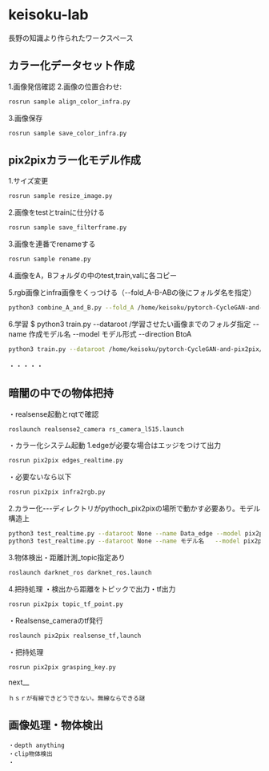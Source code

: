# keisoku-lab
長野の知識より作られたワークスペース

## カラー化データセット作成
1.画像発信確認
2.画像の位置合わせ:
```bash
rosrun sample align_color_infra.py
```
3.画像保存
```bash	　
rosrun sample save_color_infra.py
```

## pix2pixカラー化モデル作成
1.サイズ変更
```bash
rosrun sample resize_image.py 
```
2.画像をtestとtrainに仕分ける
```bash
rosrun sample save_filterframe.py 
```
3.画像を連番でrenameする
```bash
rosrun sample rename.py 
```
4.画像をA，Bフォルダの中のtest,train,valに各コピー

5.rgb画像とinfra画像をくっつける（--fold_A-B-ABの後にフォルダ名を指定）
```bash
python3 combine_A_and_B.py --fold_A /home/keisoku/pytorch-CycleGAN-and-pix2pix/datasets/Data6/edge/A --fold_B /home/keisoku/pytorch-CycleGAN-and-pix2pix/datasets/Data6/edge/B --fold_AB /home/keisoku/pytorch-CycleGAN-and-pix2pix/datasets/Data6/edge
```
6.学習
$ python3 train.py --dataroot /学習させたい画像までのフォルダ指定 --name 作成モデル名 --model モデル形式 --direction BtoA
```bash
python3 train.py --dataroot /home/keisoku/pytorch-CycleGAN-and-pix2pix/datasets/Data6/edge --name tukigaoka_1 --model pix2pix --direction BtoA
```
・・・・・

## 暗闇の中での物体把持
・realsense起動とrqtで確認
```bash
roslaunch realsense2_camera rs_camera_l515.launch 
```
・カラー化システム起動
1.edgeが必要な場合はエッジをつけて出力
```bash
rosrun pix2pix edges_realtime.py
```
・必要ないなら以下
```bash
rosrun pix2pix infra2rgb.py
```
2.カラー化---ディレクトリがpythoch_pix2pixの場所で動かす必要あり。モデル構造上
```bash
python3 test_realtime.py --dataroot None --name Data_edge --model pix2pix --direction BtoA
python3 test_realtime.py --dataroot None --name モデル名   --model pix2pix --direction BtoA
```
3.物体検出・距離計測_topic指定あり
```bash
roslaunch darknet_ros darknet_ros.launch
```
4.把持処理
・検出から距離をトピックで出力・tf出力
```bash
rosrun pix2pix topic_tf_point.py
```
・Realsense_cameraのtf発行
```bash
roslaunch pix2pix realsense_tf,launch
```
・把持処理
```bash
rosrun pix2pix grasping_key.py
```

next__

	ｈｓｒが有線できどうできない。無線ならできる謎
	
## 画像処理・物体検出
	・depth anything
	・clip物体検出
	・

